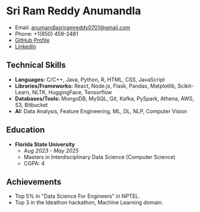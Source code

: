 # Sri Ram Reddy Anumandla
- Email: anumandlasriramreddy0701@gmail.com 
- Phone: +1(850) 459-2481 
- [GitHub Profile](#) 
- [LinkedIn](#)

## Technical Skills
- **Languages:** C/C++, Java, Python, R, HTML, CSS, JavaScript
- **Libraries/Frameworks:** React, Node.js, Flask, Pandas, Matplotlib, Scikit-Learn, NLTK, HuggingFace, Tensorflow
- **Databases/Tools:** MongoDB, MySQL, Git, Kafka, PySpark, Athena, AWS, S3, Bitbucket
- **AI:** Data Analysis, Feature Engineering, ML, DL, NLP, Computer Vision

## Education
- **Florida State University** 
  - *Aug 2023 - May 2025*
  - Masters in Interdisciplinary Data Science (Computer Science)
  - CGPA: 4
## Achievements
- Top 5% in "Data Science For Engineers" in NPTEL.
- Top 3 in the Ideathon hackathon, Machine Learning domain.

